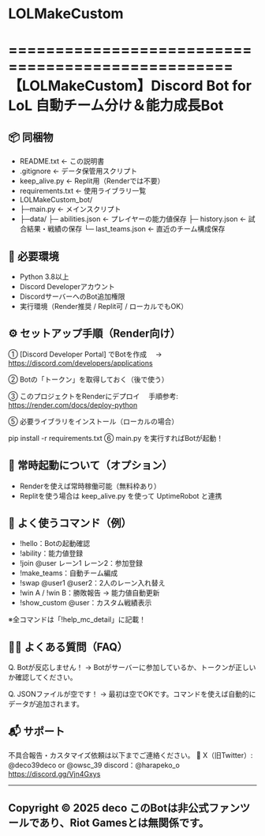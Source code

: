 # LOLMakeCustom

==================================================
       【LOLMakeCustom】Discord Bot for LoL
        自動チーム分け＆能力成長Bot
==================================================

📦 同梱物
--------------------------------------------------
- README.txt              ← この説明書
- .gitignore              ← データ保管用スクリプト
- keep_alive.py           ← Replit用（Renderでは不要）
- requirements.txt        ← 使用ライブラリ一覧
- LOLMakeCustom_bot/
-    ├─main.py            ← メインスクリプト
-    ├─data/
        ├─ abilities.json      ← プレイヤーの能力値保存
        ├─ history.json        ← 試合結果・戦績の保存
        └─ last_teams.json     ← 直近のチーム構成保存

🐍 必要環境
--------------------------------------------------
- Python 3.8以上
- Discord Developerアカウント
- DiscordサーバーへのBot追加権限
- 実行環境（Render推奨 / Replit可 / ローカルでもOK）

⚙️ セットアップ手順（Render向け）
--------------------------------------------------
① [Discord Developer Portal] でBotを作成
　→ https://discord.com/developers/applications

② Botの「トークン」を取得しておく（後で使う）

③ このプロジェクトをRenderにデプロイ
　手順参考: https://render.com/docs/deploy-python

⑤ 必要ライブラリをインストール（ローカルの場合）

pip install -r requirements.txt
⑥ main.py を実行すればBotが起動！



📡 常時起動について（オプション）
--------------------------------------------------
- Renderを使えば常時稼働可能（無料枠あり）
- Replitを使う場合は keep_alive.py を使って UptimeRobot と連携

📝 よく使うコマンド（例）
--------------------------------------------------
- !hello：Botの起動確認
- !ability：能力値登録
- !join @user レーン1 レーン2：参加登録
- !make_teams：自動チーム編成
- !swap @user1 @user2：2人のレーン入れ替え
- !win A / !win B：勝敗報告 → 能力値自動更新
- !show_custom @user：カスタム戦績表示

※全コマンドは「!help_mc_detail」に記載！

🙋‍♂️ よくある質問（FAQ）
--------------------------------------------------
Q. Botが反応しません！
→ Botがサーバーに参加しているか、トークンが正しいか確認してください。

Q. JSONファイルが空です！
→ 最初は空でOKです。コマンドを使えば自動的にデータが追加されます。

📬 サポート
--------------------------------------------------
不具合報告・カスタマイズ依頼は以下までご連絡ください。
📸 X（旧Twitter）: @deco39deco or @owsc_39
discord：@harapeko_o
https://discord.gg/Vjn4Gxys

--------------------------------------------------
Copyright © 2025 deco
このBotは非公式ファンツールであり、Riot Gamesとは無関係です。
--------------------------------------------------


